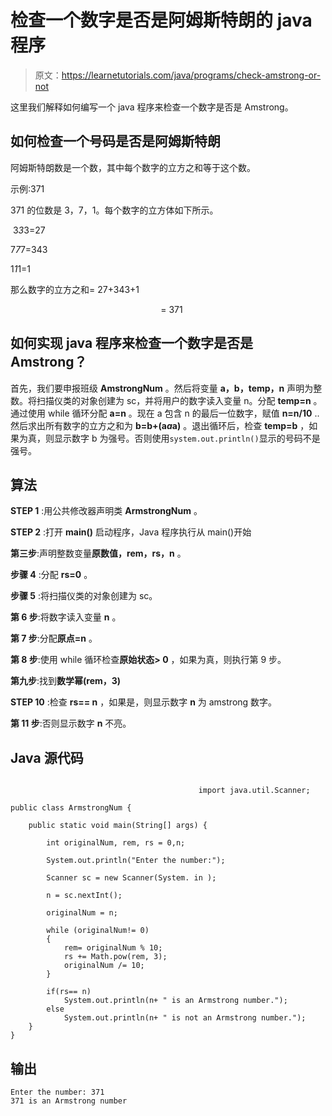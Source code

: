 # 检查一个数字是否是阿姆斯特朗的 java 程序

> 原文：<https://learnetutorials.com/java/programs/check-amstrong-or-not>

这里我们解释如何编写一个 java 程序来检查一个数字是否是 Amstrong。

## 如何检查一个号码是否是阿姆斯特朗

阿姆斯特朗数是一个数，其中每个数字的立方之和等于这个数。

示例:371

371 的位数是 3，7，1。每个数字的立方体如下所示。

 3*3*3=27

7*7*7=343

1*1*1=1

那么数字的立方之和= 27+343+1

                                                             = 371        

## 如何实现 java 程序来检查一个数字是否是 Amstrong？

首先，我们要申报班级 **AmstrongNum** 。然后将变量 **a，b，temp，n** 声明为整数。将扫描仪类的对象创建为 sc，并将用户的数字读入变量 n。分配 **temp=n** 。通过使用 while 循环分配 **a=n** 。现在 a 包含 n 的最后一位数字，赋值 **n=n/10** ..然后求出所有数字的立方之和为 **b=b+(a*a*a)** 。退出循环后，检查 **temp=b** ，如果为真，则显示数字 b 为强号。否则使用`system.out.println()`显示的号码不是强号。

## 算法

**STEP 1** :用公共修改器声明类 **ArmstrongNum** 。

**STEP 2** :打开 **main()** 启动程序，Java 程序执行从 main()开始

**第三步**:声明整数变量**原数值，rem，rs，n** 。

**步骤 4** :分配 **rs=0** 。

**步骤 5** :将扫描仪类的对象创建为 sc。

**第 6 步**:将数字读入变量 **n** 。

**第 7 步**:分配**原点=n** 。

**第 8 步**:使用 while 循环检查**原始状态> 0** ，如果为真，则执行第 9 步。

**第九步**:找到**数学幂(rem，3)**

**STEP 10** :检查 **rs== n** ，如果是，则显示数字 **n** 为 amstrong 数字。

**第 11 步**:否则显示数字 **n** 不亮。

## Java 源代码

```

                                          import java.util.Scanner;

public class ArmstrongNum {

    public static void main(String[] args) {

        int originalNum, rem, rs = 0,n;

        System.out.println("Enter the number:");

        Scanner sc = new Scanner(System. in );

        n = sc.nextInt();

        originalNum = n;

        while (originalNum!= 0)
        {
            rem= originalNum % 10;
            rs += Math.pow(rem, 3);
            originalNum /= 10;
        }

        if(rs== n)
            System.out.println(n+ " is an Armstrong number.");
        else
            System.out.println(n+ " is not an Armstrong number.");
    }
}

```

## 输出

```
Enter the number: 371
371 is an Armstrong number
```